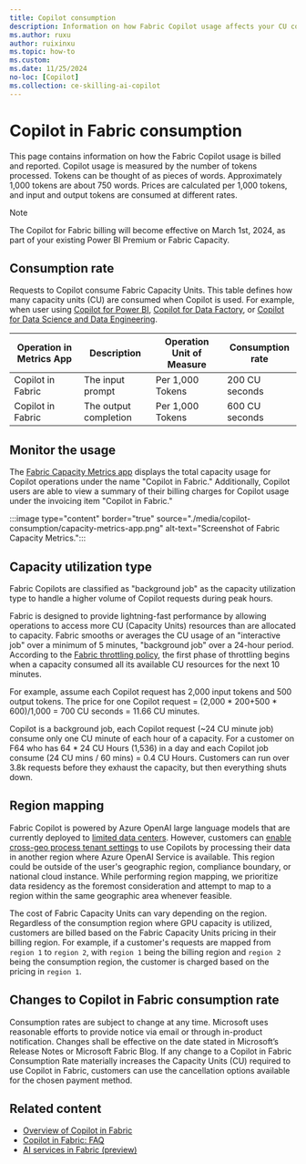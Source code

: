 ```yaml
---
title: Copilot consumption
description: Information on how Fabric Copilot usage affects your CU consumption.
ms.author: ruxu
author: ruixinxu
ms.topic: how-to
ms.custom:
ms.date: 11/25/2024
no-loc: [Copilot]
ms.collection: ce-skilling-ai-copilot
---
```


# Copilot in Fabric consumption

This page contains information on how the Fabric Copilot usage is billed and reported. Copilot usage is measured by the number of tokens processed. Tokens can be thought of as pieces of words. Approximately 1,000 tokens are about 750 words. Prices are calculated per 1,000 tokens, and input and output tokens are consumed at different rates.

> [!NOTE]
> The Copilot for Fabric billing will become effective on March 1st, 2024, as part of your existing Power BI Premium or Fabric Capacity.


## Consumption rate
Requests to Copilot consume Fabric Capacity Units. This table defines how many capacity units (CU) are consumed when Copilot is used. For example, when user using [Copilot for Power BI](/power-bi/create-reports/copilot-introduction), [Copilot for Data Factory](./copilot-fabric-data-factory.md), or [Copilot for Data Science and Data Engineering](./copilot-notebooks-overview.md).

| **Operation in Metrics App** | **Description** | **Operation Unit of Measure** | **Consumption rate** |
|---|---|---|---|
|Copilot in Fabric |The input prompt |Per 1,000 Tokens |200 CU seconds|
|Copilot in Fabric |The output completion |Per 1,000 Tokens|600 CU seconds|


## Monitor the usage  
The [Fabric Capacity Metrics app](../enterprise/metrics-app-compute-page.md) displays the total capacity usage for Copilot operations under the name "Copilot in Fabric." Additionally, Copilot users are able to view a summary of their billing charges for Copilot usage under the invoicing item "Copilot in Fabric."

:::image type="content" border="true" source="./media/copilot-consumption/capacity-metrics-app.png" alt-text="Screenshot of Fabric Capacity Metrics.":::


## Capacity utilization type 

Fabric Copilots are classified as "background job" as the capacity utilization type to handle a higher volume of Copilot requests during peak hours.  

Fabric is designed to provide lightning-fast performance by allowing operations to access more CU (Capacity Units) resources than are allocated to capacity. Fabric smooths or averages the CU usage of an "interactive job" over a minimum of 5 minutes, "background job" over a 24-hour period. According to the [Fabric throttling policy](../enterprise/throttling.md), the first phase of throttling begins when a capacity consumed all its available CU resources for the next 10 minutes.  

For example, assume each Copilot request has 2,000 input tokens and 500 output tokens. The price for one Copilot request = (2,000 * 200+500 * 600)/1,000 = 700 CU seconds = 11.66 CU minutes.  

Copilot is a background job, each Copilot request (~24 CU minute job) consume only one CU minute of each hour of a capacity. For a customer on F64 who has 64 * 24 CU Hours (1,536) in a day and each Copilot job consume (24 CU mins / 60 mins) = 0.4 CU Hours. Customers can run over 3.8k requests before they exhaust the capacity, but then everything shuts down.  

## Region mapping 

Fabric Copilot is powered by Azure OpenAI large language models that are currently deployed to [limited data centers](../data-science/ai-services/ai-services-overview.md#available-regions). However, customers can [enable cross-geo process tenant settings](../admin/service-admin-portal-copilot.md) to use Copilots by processing their data in another region where Azure OpenAI Service is available. This region could be outside of the user's geographic region, compliance boundary, or national cloud instance. While performing region mapping, we prioritize data residency as the foremost consideration and attempt to map to a region within the same geographic area whenever feasible. 

The cost of Fabric Capacity Units can vary depending on the region. Regardless of the consumption region where GPU capacity is utilized, customers are billed based on the Fabric Capacity Units pricing in their billing region. For example, if a customer's requests are mapped from `region 1` to `region 2`, with `region 1` being the billing region and `region 2` being the consumption region, the customer is charged based on the pricing in `region 1`.

## Changes to Copilot in Fabric consumption rate

Consumption rates are subject to change at any time. Microsoft uses reasonable efforts to provide notice via email or through in-product notification. Changes shall be effective on the date stated in Microsoft’s Release Notes or Microsoft Fabric Blog. If any change to a Copilot in Fabric Consumption Rate materially increases the Capacity Units (CU) required to use Copilot in Fabric, customers can use the cancellation options available for the chosen payment method.

## Related content

- [Overview of Copilot in Fabric](./copilot-fabric-overview.md)
- [Copilot in Fabric: FAQ](copilot-faq-fabric.yml)
- [AI services in Fabric (preview)](../data-science/ai-services/ai-services-overview.md)
